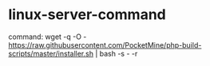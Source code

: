# linux-server-command
command: wget -q -O - https://raw.githubusercontent.com/PocketMine/php-build-scripts/master/installer.sh | bash -s - -r
